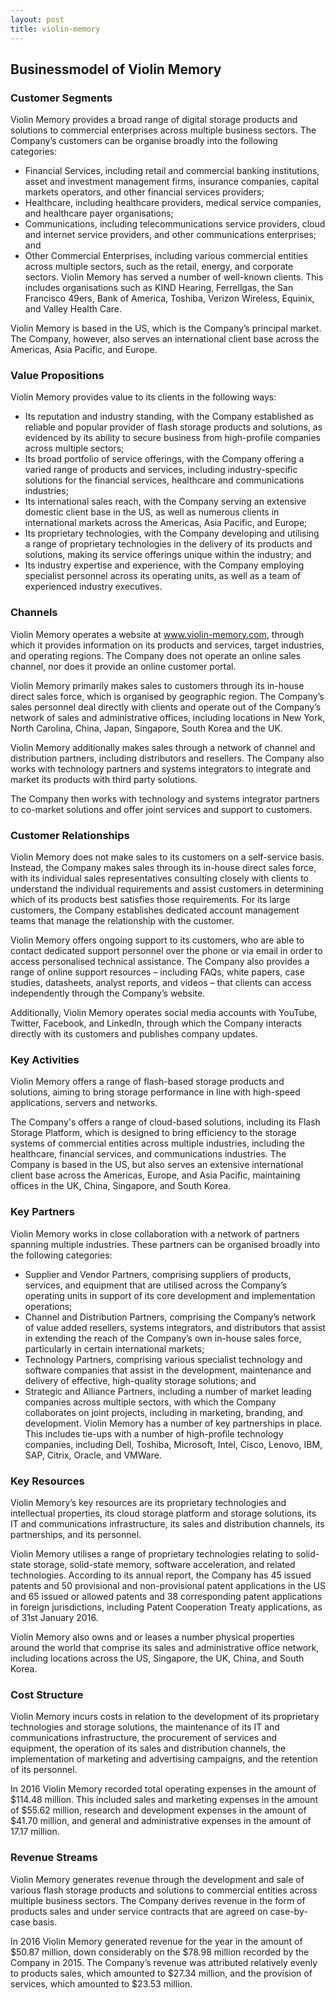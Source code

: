 ```yaml
---
layout: post
title: violin-memory
---
```


Businessmodel of Violin Memory
-------------------------------

### Customer Segments

Violin Memory provides a broad range of digital storage products and solutions to commercial enterprises across multiple business sectors. The Company’s customers can be organise broadly into the following categories:

 * Financial Services, including retail and commercial banking institutions, asset and investment management firms, insurance companies, capital markets operators, and other financial services providers;
* Healthcare, including healthcare providers, medical service companies, and healthcare payer organisations;
* Communications, including telecommunications service providers, cloud and internet service providers, and other communications enterprises; and
* Other Commercial Enterprises, including various commercial entities across multiple sectors, such as the retail, energy, and corporate sectors.
 Violin Memory has served a number of well-known clients. This includes organisations such as KIND Hearing, Ferrellgas, the San Francisco 49ers, Bank of America, Toshiba, Verizon Wireless, Equinix, and Valley Health Care.

Violin Memory is based in the US, which is the Company’s principal market. The Company, however, also serves an international client base across the Americas, Asia Pacific, and Europe.

### Value Propositions

Violin Memory provides value to its clients in the following ways:

 * Its reputation and industry standing, with the Company established as reliable and popular provider of flash storage products and solutions, as evidenced by its ability to secure business from high-profile companies across multiple sectors;
* Its broad portfolio of service offerings, with the Company offering a varied range of products and services, including industry-specific solutions for the financial services, healthcare and communications industries;
* Its international sales reach, with the Company serving an extensive domestic client base in the US, as well as numerous clients in international markets across the Americas, Asia Pacific, and Europe;
* Its proprietary technologies, with the Company developing and utilising a range of proprietary technologies in the delivery of its products and solutions, making its service offerings unique within the industry; and
* Its industry expertise and experience, with the Company employing specialist personnel across its operating units, as well as a team of experienced industry executives.
 ### Channels

Violin Memory operates a website at www.violin-memory.com, through which it provides information on its products and services, target industries, and operating regions. The Company does not operate an online sales channel, nor does it provide an online customer portal.

Violin Memory primarily makes sales to customers through its in-house direct sales force, which is organised by geographic region. The Company’s sales personnel deal directly with clients and operate out of the Company’s network of sales and administrative offices, including locations in New York, North Carolina, China, Japan, Singapore, South Korea and the UK.

Violin Memory additionally makes sales through a network of channel and distribution partners, including distributors and resellers. The Company also works with technology partners and systems integrators to integrate and market its products with third party solutions.

The Company then works with technology and systems integrator partners to co-market solutions and offer joint services and support to customers.

### Customer Relationships

Violin Memory does not make sales to its customers on a self-service basis. Instead, the Company makes sales through its in-house direct sales force, with its individual sales representatives consulting closely with clients to understand the individual requirements and assist customers in determining which of its products best satisfies those requirements. For its large customers, the Company establishes dedicated account management teams that manage the relationship with the customer.

Violin Memory offers ongoing support to its customers, who are able to contact dedicated support personnel over the phone or via email in order to access personalised technical assistance. The Company also provides a range of online support resources – including FAQs, white papers, case studies, datasheets, analyst reports, and videos – that clients can access independently through the Company’s website.

Additionally, Violin Memory operates social media accounts with YouTube, Twitter, Facebook, and LinkedIn, through which the Company interacts directly with its customers and publishes company updates.

### Key Activities

Violin Memory offers a range of flash-based storage products and solutions, aiming to bring storage performance in line with high-speed applications, servers and networks.

The Company's offers a range of cloud-based solutions, including its Flash Storage Platform, which is designed to bring efficiency to the storage systems of commercial entities across multiple industries, including the healthcare, financial services, and communications industries. The Company is based in the US, but also serves an extensive international client base across the Americas, Europe, and Asia Pacific, maintaining offices in the UK, China, Singapore, and South Korea.

### Key Partners

Violin Memory works in close collaboration with a network of partners spanning multiple industries. These partners can be organised broadly into the following categories:

 * Supplier and Vendor Partners, comprising suppliers of products, services, and equipment that are utilised across the Company’s operating units in support of its core development and implementation operations;
* Channel and Distribution Partners, comprising the Company’s network of value added resellers, systems integrators, and distributors that assist in extending the reach of the Company’s own in-house sales force, particularly in certain international markets;
* Technology Partners, comprising various specialist technology and software companies that assist in the development, maintenance and delivery of effective, high-quality storage solutions; and
* Strategic and Alliance Partners, including a number of market leading companies across multiple sectors, with which the Company collaborates on joint projects, including in marketing, branding, and development.
 Violin Memory has a number of key partnerships in place. This includes tie-ups with a number of high-profile technology companies, including Dell, Toshiba, Microsoft, Intel, Cisco, Lenovo, IBM, SAP, Citrix, Oracle, and VMWare.

### Key Resources

Violin Memory’s key resources are its proprietary technologies and intellectual properties, its cloud storage platform and storage solutions, its IT and communications infrastructure, its sales and distribution channels, its partnerships, and its personnel.

Violin Memory utilises a range of proprietary technologies relating to solid-state storage, solid-state memory, software acceleration, and related technologies. According to its annual report, the Company has 45 issued patents and 50 provisional and non-provisional patent applications in the US and 65 issued or allowed patents and 38 corresponding patent applications in foreign jurisdictions, including Patent Cooperation Treaty applications, as of 31st January 2016.

Violin Memory also owns and or leases a number physical properties around the world that comprise its sales and administrative office network, including locations across the US, Singapore, the UK, China, and South Korea.

### Cost Structure

Violin Memory incurs costs in relation to the development of its proprietary technologies and storage solutions, the maintenance of its IT and communications infrastructure, the procurement of services and equipment, the operation of its sales and distribution channels, the implementation of marketing and advertising campaigns, and the retention of its personnel.

In 2016 Violin Memory recorded total operating expenses in the amount of $114.48 million. This included sales and marketing expenses in the amount of $55.62 million, research and development expenses in the amount of $41.70 million, and general and administrative expenses in the amount of 17.17 million.

### Revenue Streams

Violin Memory generates revenue through the development and sale of various flash storage products and solutions to commercial entities across multiple business sectors. The Company derives revenue in the form of products sales and under service contracts that are agreed on case-by-case basis.

In 2016 Violin Memory generated revenue for the year in the amount of $50.87 million, down considerably on the $78.98 million recorded by the Company in 2015. The Company’s revenue was attributed relatively evenly to products sales, which amounted to $27.34 million, and the provision of services, which amounted to $23.53 million.
